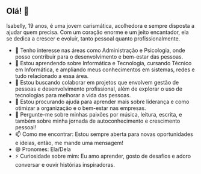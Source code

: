 ## Olá! 👋
Isabelly, 19 anos, é uma jovem carismática, acolhedora e sempre disposta a ajudar quem precisa. Com um coração enorme e um jeito encantador, ela se dedica a crescer e evoluir, tanto pessoal quanto profissionalmente.

- 🔭 Tenho interesse nas áreas como Administração e Psicologia, onde posso contribuir para o desenvolvimento e bem-estar das pessoas.
- 🌱 Estou aprendendo sobre Informática e Tecnologia, cursando Técnico em Informática, e ampliando meus conhecimentos em sistemas, redes e tudo relacionado a essa área.
- 👯 Estou buscando colaborar em projetos que envolvem gestão de pessoas e desenvolvimento profissional, além de explorar o uso de tecnologias para melhorar a vida das pessoas.
- 🤔 Estou procurando ajuda para aprender mais sobre liderança e como otimizar a organização e o bem-estar nas empresas.
- 💬 Pergunte-me sobre minhas paixões por música, leitura, escrita, e também sobre minha jornada de autoconhecimento e crescimento pessoal!
- 📫 Como me encontrar: Estou sempre aberta para novas oportunidades e ideias, então, me mande uma mensagem!
- 😄 Pronomes: Ela/Dela
- ⚡ Curiosidade sobre mim: Eu amo aprender, gosto de desafios e adoro conversar e ouvir histórias inspiradoras.
